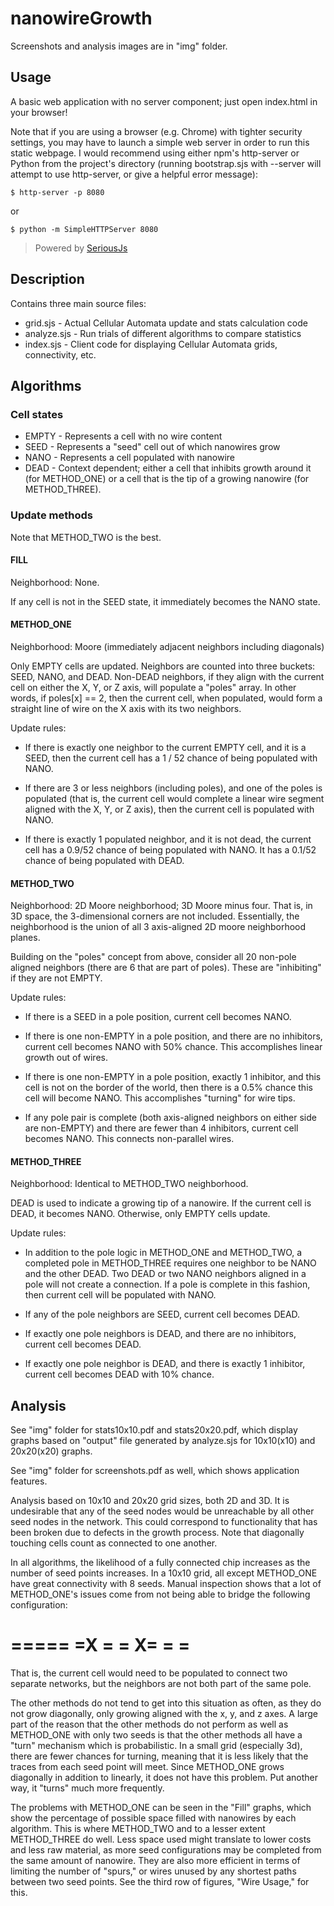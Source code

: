 # nanowireGrowth

Screenshots and analysis images are in "img" folder.

## Usage

A basic web application with no server component; just open index.html in your browser!

Note that if you are using a browser (e.g. Chrome) with tighter security settings, you may have to launch a simple web server in order to run this static webpage.  I would recommend using either npm's http-server or Python from the project's directory (running bootstrap.sjs with --server will attempt to use http-server, or give a helpful error message):

    $ http-server -p 8080

or

    $ python -m SimpleHTTPServer 8080

> Powered by [SeriousJs](https://github.com/wwoods/seriousjs)

## Description

Contains three main source files:

* grid.sjs - Actual Cellular Automata update and stats calculation code
* analyze.sjs - Run trials of different algorithms to compare statistics
* index.sjs - Client code for displaying Cellular Automata grids, connectivity,
    etc.

## Algorithms

### Cell states

* EMPTY - Represents a cell with no wire content
* SEED - Represents a "seed" cell out of which nanowires grow
* NANO - Represents a cell populated with nanowire
* DEAD - Context dependent; either a cell that inhibits growth around it
    (for METHOD_ONE) or a cell that is the tip of a growing nanowire
    (for METHOD_THREE).

### Update methods

Note that METHOD_TWO is the best.

#### FILL

Neighborhood: None.

If any cell is not in the SEED state, it immediately becomes the NANO state.


#### METHOD_ONE

Neighborhood: Moore (immediately adjacent neighbors including diagonals)

Only EMPTY cells are updated.  Neighbors are counted into three buckets: SEED,
NANO, and DEAD.  Non-DEAD neighbors, if they align with the current cell on
either the X, Y, or Z axis, will populate a "poles" array.  In other words, if
poles[x] == 2, then the current cell, when populated, would form a straight line
of wire on the X axis with its two neighbors.

Update rules:

* If there is exactly one neighbor to the current EMPTY cell, and it is a SEED,
  then the current cell has a 1 / 52 chance of being populated with NANO.

* If there are 3 or less neighbors (including poles), and one of the poles is
  populated (that is, the current cell would complete a linear wire segment
  aligned with the X, Y, or Z axis), then the current cell is populated with
  NANO.

* If there is exactly 1 populated neighbor, and it is not dead, the current cell
  has a 0.9/52 chance of being populated with NANO.  It has a 0.1/52 chance of
  being populated with DEAD.

#### METHOD_TWO

Neighborhood: 2D Moore neighborhood; 3D Moore minus four.  That is, in 3D space,
the 3-dimensional corners are not included.  Essentially, the neighborhood is
the union of all 3 axis-aligned 2D moore neighborhood planes.

Building on the "poles" concept from above, consider all 20 non-pole aligned
neighbors (there are 6 that are part of poles).  These are "inhibiting" if they
are not EMPTY.

Update rules:

* If there is a SEED in a pole position, current cell becomes NANO.

* If there is one non-EMPTY in a pole position, and there are no inhibitors,
  current cell becomes NANO with 50% chance.  This accomplishes linear growth
  out of wires.

* If there is one non-EMPTY in a pole position, exactly 1 inhibitor, and this
  cell is not on the border of the world, then there is a 0.5% chance this
  cell will become NANO.  This accomplishes "turning" for wire tips.

* If any pole pair is complete (both axis-aligned neighbors on either side are
  non-EMPTY) and there are fewer than 4 inhibitors, current cell becomes NANO.
  This connects non-parallel wires.

#### METHOD_THREE

Neighborhood: Identical to METHOD_TWO neighborhood.

DEAD is used to indicate a growing tip of a nanowire.  If the current cell is
DEAD, it becomes NANO.  Otherwise, only EMPTY cells update.

Update rules:

* In addition to the pole logic in METHOD_ONE and METHOD_TWO, a completed pole
  in METHOD_THREE requires one neighbor to be NANO and the other DEAD.  Two DEAD
  or two NANO neighbors aligned in a pole will not create a connection.  If a pole
  is complete in this fashion, then current cell will be populated with NANO.

* If any of the pole neighbors are SEED, current cell becomes DEAD.

* If exactly one pole neighbors is DEAD, and there are no inhibitors, current
  cell becomes DEAD.

* If exactly one pole neighbor is DEAD, and there is exactly 1 inhibitor,
  current cell becomes DEAD with 10% chance.


## Analysis

See "img" folder for stats10x10.pdf and stats20x20.pdf, which display graphs
based on "output" file generated by analyze.sjs for 10x10(x10) and 20x20(x20)
graphs.

See "img" folder for screenshots.pdf as well, which shows application features.

Analysis based on 10x10 and 20x20 grid sizes, both 2D and 3D.  It is 
undesirable that any of the seed nodes would be unreachable by all other seed
nodes in the network.  This could correspond to functionality that has been
broken due to defects in the growth process.  Note that diagonally touching
cells count as connected to one another.

In all algorithms, the likelihood of a fully connected chip increases as the
number of seed points increases.  In a 10x10 grid, all except METHOD_ONE have
great connectivity with 8 seeds.  Manual inspection shows that a lot of 
METHOD_ONE's issues come from not being able to bridge the following 
configuration:

=====
=X  =
=  X=
=   =
=====

That is, the current cell would need to be populated to connect two separate
networks, but the neighbors are not both part of the same pole.

The other methods do not tend to get into this situation as often, as they
do not grow diagonally, only growing aligned with the x, y, and z axes.  A large 
part of the reason that the other methods do not perform as well as METHOD_ONE 
with only two seeds is that the other methods all have a "turn" mechanism which 
is probabilistic.  In a small grid (especially 3d), there are fewer chances for 
turning, meaning that it is less likely that the traces from each seed point
will meet.  Since METHOD_ONE grows diagonally in addition to linearly, it does
not have this problem.  Put another way, it "turns" much more frequently.

The problems with METHOD_ONE can be seen in the "Fill" graphs, which show
the percentage of possible space filled with nanowires by each algorithm.  This
is where METHOD_TWO and to a lesser extent METHOD_THREE do well.  Less space
used might translate to lower costs and less raw material, as more seed 
configurations may be completed from the same amount of nanowire.  They are 
also more efficient in terms of limiting the number of "spurs," or wires unused
by any shortest paths between two seed points.  See the third row of figures,
"Wire Usage," for this.  
